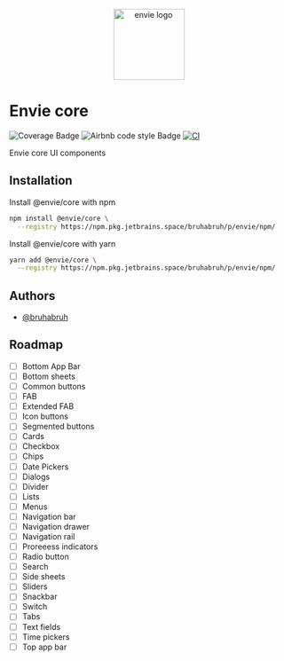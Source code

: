 <p align="center">
  <img
    width="128"
    heigth="128"
    src="https://avatars.githubusercontent.com/u/125233583?s=400&u=f8d580f183173a820b9f46a2554e18c46e4c6dd1&v=4"
    alt="envie logo"
  />
</p>

# Envie core

![Coverage Badge](https://img.shields.io/endpoint?url=https://gist.githubusercontent.com/BruhaBruh/96bdbce4d06b5692e89d42106c98eca9/raw/9a4b14d78b90a09ce33ebff01e49d5d98b7a1a06/envie-core.json)
![Airbnb code style Badge](https://img.shields.io/badge/code%20style-Airbnb-%23ff5a5f?logo=airbnb)
[![CI](https://github.com/envieapp/core/actions/workflows/ci.yml/badge.svg)](https://github.com/envieapp/core/actions/workflows/ci.yml)

Envie core UI components

## Installation

Install @envie/core with npm

```bash
npm install @envie/core \
  --registry https://npm.pkg.jetbrains.space/bruhabruh/p/envie/npm/
```

Install @envie/core with yarn

```bash
yarn add @envie/core \
  --registry https://npm.pkg.jetbrains.space/bruhabruh/p/envie/npm/
```

## Authors

- [@bruhabruh](https://www.github.com/bruhabruh)

## Roadmap

- [ ] Bottom App Bar
- [ ] Bottom sheets
- [ ] Common buttons
- [ ] FAB
- [ ] Extended FAB
- [ ] Icon buttons
- [ ] Segmented buttons
- [ ] Cards
- [ ] Checkbox
- [ ] Chips
- [ ] Date Pickers
- [ ] Dialogs
- [ ] Divider
- [ ] Lists
- [ ] Menus
- [ ] Navigation bar
- [ ] Navigation drawer
- [ ] Navigation rail
- [ ] Proreeess indicators
- [ ] Radio button
- [ ] Search
- [ ] Side sheets
- [ ] Sliders
- [ ] Snackbar
- [ ] Switch
- [ ] Tabs
- [ ] Text fields
- [ ] Time pickers
- [ ] Top app bar